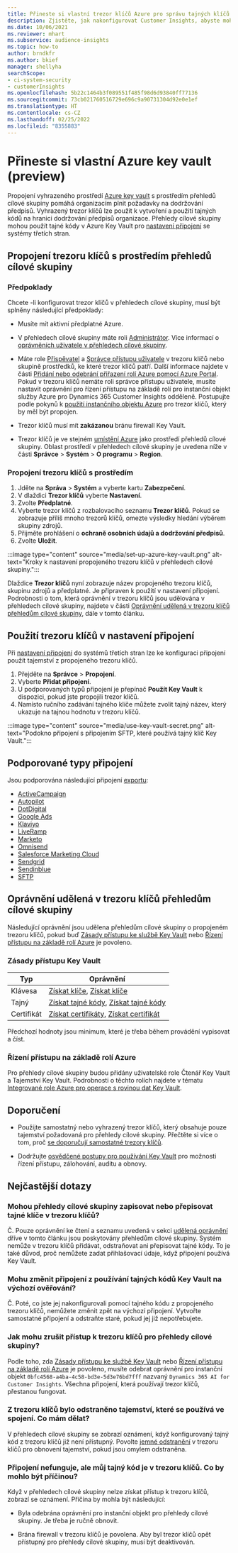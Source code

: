 ```yaml
---
title: Přineste si vlastní trezor klíčů Azure pro správu tajných klíčů
description: Zjistěte, jak nakonfigurovat Customer Insights, abyste mohli používat svůj vlastní Azure key vault.
ms.date: 10/06/2021
ms.reviewer: mhart
ms.subservice: audience-insights
ms.topic: how-to
author: brndkfr
ms.author: bkief
manager: shellyha
searchScope:
- ci-system-security
- customerInsights
ms.openlocfilehash: 5b22c1464b3f089551f485f98d6d93840ff77136
ms.sourcegitcommit: 73cb021760516729e696c9a90731304d92e0e1ef
ms.translationtype: HT
ms.contentlocale: cs-CZ
ms.lasthandoff: 02/25/2022
ms.locfileid: "8355883"
---
```

# <a name="bring-your-own-azure-key-vault-preview"></a>Přineste si vlastní Azure key vault (preview)

Propojení vyhrazeného prostředí [Azure key vault](/azure/key-vault/general/basic-concepts) s prostředím přehledů cílové skupiny pomáhá organizacím plnit požadavky na dodržování předpisů.
Vyhrazený trezor klíčů lze použít k vytvoření a použití tajných kódů na hranici dodržování předpisů organizace. Přehledy cílové skupiny mohou použít tajné kódy v Azure Key Vault pro [nastavení připojení](connections.md) se systémy třetích stran.

## <a name="link-the-key-vault-to-the-audience-insights-environment"></a>Propojení trezoru klíčů s prostředím přehledů cílové skupiny

### <a name="prerequisites"></a>Předpoklady

Chcete -li konfigurovat trezor klíčů v přehledech cílové skupiny, musí být splněny následující předpoklady:

- Musíte mít aktivní předplatné Azure.

- V přehledech cílové skupiny máte roli [Administrátor](permissions.md#administrator). Více informací o [oprávněních uživatele v přehledech cílové skupiny](permissions.md#assign-roles-and-permissions).

- Máte role [Přispěvatel](/azure/role-based-access-control/built-in-roles#contributor) a [Správce přístupu uživatele](/azure/role-based-access-control/built-in-roles#user-access-administrator) v trezoru klíčů nebo skupině prostředků, ke které trezor klíčů patří. Další informace najdete v části [Přidání nebo odebrání přiřazení rolí Azure pomocí Azure Portal](/azure/role-based-access-control/role-assignments-portal). Pokud v trezoru klíčů nemáte roli správce přístupu uživatele, musíte nastavit oprávnění pro řízení přístupu na základě rolí pro instanční objekt služby Azure pro Dynamics 365 Customer Insights odděleně. Postupujte podle pokynů k [použití instančního objektu Azure](connect-service-principal.md) pro trezor klíčů, který by měl být propojen.

- Trezor klíčů musí mít **zakázanou** bránu firewall Key Vault.

- Trezor klíčů je ve stejném [umístění Azure](https://azure.microsoft.com/global-infrastructure/geographies/#overview) jako prostředí přehledů cílové skupiny. Oblast prostředí v přehledech cílové skupiny je uvedena níže v části **Správce** > **Systém** > **O programu** > **Region**.

### <a name="link-a-key-vault-to-the-environment"></a>Propojení trezoru klíčů s prostředím

1. Jděte na **Správa** > **Systém** a vyberte kartu **Zabezpečení**.
1. V dlaždici **Trezor klíčů** vyberte **Nastavení**.
1. Zvolte **Předplatné**.
1. Vyberte trezor klíčů z rozbalovacího seznamu **Trezor klíčů**. Pokud se zobrazuje příliš mnoho trezorů klíčů, omezte výsledky hledání výběrem skupiny zdrojů.
1. Přijměte prohlášení o **ochraně osobních údajů a dodržování předpisů**.
1. Zvolte **Uložit**.

:::image type="content" source="media/set-up-azure-key-vault.png" alt-text="Kroky k nastavení propojeného trezoru klíčů v přehledech cílové skupiny.":::

Dlaždice **Trezor klíčů** nyní zobrazuje název propojeného trezoru klíčů, skupinu zdrojů a předplatné. Je připraven k použití v nastavení připojení.
Podrobnosti o tom, která oprávnění v trezoru klíčů jsou udělována v přehledech cílové skupiny, najdete v části [Oprávnění udělená v trezoru klíčů přehledům cílové skupiny](#permissions-granted-on-the-key-vault-to-audience-insights), dále v tomto článku.

## <a name="use-the-key-vault-in-the-connection-setup"></a>Použití trezoru klíčů v nastavení připojení

Při [nastavení připojení](connections.md) do systémů třetích stran lze ke konfiguraci připojení použít tajemství z propojeného trezoru klíčů.

1. Přejděte na **Správce** > **Propojení**.
1. Vyberte **Přidat připojení**.
1. U podporovaných typů připojení je přepínač **Použít Key Vault** k dispozici, pokud jste propojili trezor klíčů.
1. Namísto ručního zadávání tajného klíče můžete zvolit tajný název, který ukazuje na tajnou hodnotu v trezoru klíčů.

:::image type="content" source="media/use-key-vault-secret.png" alt-text="Podokno připojení s připojením SFTP, které používá tajný klíč Key Vault.":::

## <a name="supported-connection-types"></a>Podporované typy připojení

Jsou podporována následující připojení [exportu](export-destinations.md):

* [ActiveCampaign](export-active-campaign.md)
* [Autopilot](export-autopilot.md)
* [DotDigital](export-dotdigital.md)
* [Google Ads](export-google-ads.md)
* [Klaviyo](export-klaviyo.md)
* [LiveRamp](export-liveramp.md)
* [Marketo](export-marketo.md)
* [Omnisend](export-omnisend.md)
* [Salesforce Marketing Cloud](export-salesforce.md)
* [Sendgrid](export-sendgrid.md)
* [Sendinblue](export-sendinblue.md)
* [SFTP](export-sftp.md)

## <a name="permissions-granted-on-the-key-vault-to-audience-insights"></a>Oprávnění udělená v trezoru klíčů přehledům cílové skupiny

Následující oprávnění jsou udělena přehledům cílové skupiny o propojeném trezoru klíčů, pokud buď [Zásady přístupu ke službě Key Vault](/azure/key-vault/general/assign-access-policy?tabs=azure-portal) nebo [Řízení přístupu na základě rolí Azure](/azure/key-vault/general/rbac-guide?tabs=azure-cli) je povoleno.

### <a name="key-vault-access-policy"></a>Zásady přístupu Key Vault

| Typ        | Oprávnění          |
| ----------- | -------------------- |
| Klávesa         | [Získat klíče](/rest/api/keyvault/get-keys), [Získat klíče](/rest/api/keyvault/get-key)                                 |
| Tajný      | [Získat tajné kódy](/rest/api/keyvault/get-secrets), [Získat tajné kódy](/rest/api/keyvault/get-secret)                     |
| Certifikát | [Získat certifikáty](/rest/api/keyvault/get-certificates), [Získat certifikát](/rest/api/keyvault/get-certificate) |

Předchozí hodnoty jsou minimum, které je třeba během provádění vypisovat a číst.

### <a name="azure-role-based-access-control"></a>Řízení přístupu na základě rolí Azure

Pro přehledy cílové skupiny budou přidány uživatelské role Čtenář Key Vault a Tajemství Key Vault. Podrobnosti o těchto rolích najdete v tématu [Integrované role Azure pro operace s rovinou dat Key Vault](/azure/key-vault/general/rbac-guide?tabs=azure-cli).

## <a name="recommendations"></a>Doporučení

- Použijte samostatný nebo vyhrazený trezor klíčů, který obsahuje pouze tajemství požadovaná pro přehledy cílové skupiny. Přečtěte si více o tom, proč [se doporučují samostatné trezory klíčů](/azure/key-vault/general/best-practices#why-we-recommend-separate-key-vaults).

- Dodržujte [osvědčené postupy pro používání Key Vault](/azure/key-vault/general/best-practices#turn-on-logging) pro možnosti řízení přístupu, zálohování, auditu a obnovy.

## <a name="frequently-asked-questions"></a>Nejčastější dotazy

### <a name="can-audience-insights-write-secrets-or-overwrite-secrets-into-the-key-vault"></a>Mohou přehledy cílové skupiny zapisovat nebo přepisovat tajné klíče v trezoru klíčů?

Č. Pouze oprávnění ke čtení a seznamu uvedená v sekci [udělená oprávnění](#permissions-granted-on-the-key-vault-to-audience-insights) dříve v tomto článku jsou poskytovány přehledům cílové skupiny. Systém nemůže v trezoru klíčů přidávat, odstraňovat ani přepisovat tajné kódy. To je také důvod, proč nemůžete zadat přihlašovací údaje, když připojení používá Key Vault.

### <a name="can-i-change-a-connection-from-using-key-vault-secrets-to-default-authentication"></a>Mohu změnit připojení z používání tajných kódů Key Vault na výchozí ověřování?

Č. Poté, co jste jej nakonfigurovali pomocí tajného kódu z propojeného trezoru klíčů, nemůžete změnit zpět na výchozí připojení. Vytvořte samostatné připojení a odstraňte staré, pokud jej již nepotřebujete.

### <a name="how-can-i-revoke-access-to-a-key-vault-for-audience-insights"></a>Jak mohu zrušit přístup k trezoru klíčů pro přehledy cílové skupiny?

Podle toho, zda [Zásady přístupu ke službě Key Vault](/azure/key-vault/general/assign-access-policy?tabs=azure-portal) nebo [Řízení přístupu na základě rolí Azure](/azure/key-vault/general/rbac-guide?tabs=azure-cli) je povoleno, musíte odebrat oprávnění pro instanční objekt `0bfc4568-a4ba-4c58-bd3e-5d3e76bd7fff` nazvaný `Dynamics 365 AI for Customer Insights`. Všechna připojení, která používají trezor klíčů, přestanou fungovat.

### <a name="a-secret-thats-used-in-a-connection-got-removed-from-the-key-vault-what-can-i-do"></a>Z trezoru klíčů bylo odstraněno tajemství, které se používá ve spojení. Co mám dělat?

V přehledech cílové skupiny se zobrazí oznámení, když konfigurovaný tajný kód z trezoru klíčů již není přístupný. Povolte [jemné odstranění](/azure/key-vault/general/soft-delete-overview) v trezoru klíčů pro obnovení tajemství, pokud jsou omylem odstraněna.

### <a name="a-connection-doesnt-work-but-my-secret-is-in-the-key-vault-what-might-be-the-cause"></a>Připojení nefunguje, ale můj tajný kód je v trezoru klíčů. Co by mohlo být příčinou?

Když v přehledech cílové skupiny nelze získat přístup k trezoru klíčů, zobrazí se oznámení. Příčina by mohla být následující:

- Byla odebrána oprávnění pro instanční objekt pro přehledy cílové skupiny. Je třeba je ručně obnovit.

- Brána firewall v trezoru klíčů je povolena. Aby byl trezor klíčů opět přístupný pro přehledy cílové skupiny, musí být deaktivován.
